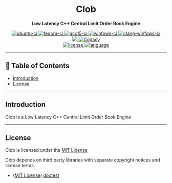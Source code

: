 <div align="center">

  <br>
  <h1>Clob</h1>
  <p><b>Low Latency C++ Central Limit Order Book Engine</b></p>

  <div>
    <a href="https://github.com/lunathanael/clob/actions/workflows/ubuntu.yml">
      <img src="https://github.com/lunathanael/clob/actions/workflows/ubuntu.yml/badge.svg" alt="ubuntu-ci"/>
    </a>
    <a href="https://github.com/lunathanael/clob/actions/workflows/fedora.yml">
      <img src="https://github.com/lunathanael/clob/actions/workflows/fedora.yml/badge.svg" alt="fedora-ci"/>
    </a>
    <a href="https://github.com/lunathanael/clob/actions/workflows/gcc15.yml">
      <img src="https://github.com/lunathanael/clob/actions/workflows/gcc15.yml/badge.svg" alt="gcc15-ci"/>
    </a>
    <a href="https://github.com/lunathanael/clob/actions/workflows/windows.yml">
      <img src="https://github.com/lunathanael/clob/actions/workflows/windows.yml/badge.svg" alt="winfows-ci"/>
    </a>
    <a href="https://github.com/lunathanael/clob/actions/workflows/clang-windows.yml">
      <img src="https://github.com/lunathanael/clob/actions/workflows/clang-windows.yml/badge.svg" alt="clang-winfows-ci"/>
    </a>
  </div>
  <div>
    <a href="https://codecov.io/github/lunathanael/clob" > 
        <img src="https://codecov.io/github/lunathanael/clob/branch/main/graph/badge.svg?token=PJWX5ZR7BW"/> 
    </a>
    <a href="https://app.codacy.com?utm_source=gh&utm_medium=referral&utm_content=&utm_campaign=Badge_grade">
      <img src="https://app.codacy.com/project/badge/Grade/31b750477d4942649e8dfd7059c29ad7" alt="Codacy" />
    </a>
  </div>

  <div>
    <a href="https://opensource.org/licenses/MIT">
      <img src="https://img.shields.io/badge/license-MIT-blue.svg?style=flat-square" alt="license" />
    </a>
    <a href="https://en.wikipedia.org/wiki/C%2B%2B20">
      <img src="https://img.shields.io/badge/language-C%2B%2B20-red.svg?style=flat-square" alt="language" />
    </a>
  </div>

</div>

---

## 🧭 Table of Contents

- [Introduction](#-introduction)
- [License](#-license)

---

## Introduction
Clob is a Low Latency C++ Central Limit Order Book Engine

---

## License

Clob is licensed under the [MIT License](http://opensource.org/licenses/MIT)

Clob depends on third party libraries with separate copyright notices and license terms.
- ([MIT License](http://opensource.org/licenses/MIT)) [doctest](http://github.com/onqtam/doctest/blob/master/LICENSE.txt)